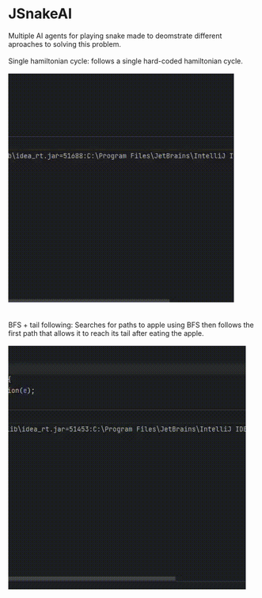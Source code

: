 # JSnakeAI
Multiple AI agents for playing snake made to deomstrate different aproaches to solving this problem.<br>
<br>
Single hamiltonian cycle: follows a single hard-coded hamiltonian cycle.<br>
<br>
![](https://github.com/RadovicDanilo/JSnakeAI/blob/master/1.gif)<br>
<br>
<br>
BFS + tail following: Searches for paths to apple using BFS then follows the first path that allows it to reach its tail after eating the apple.<br>
<br>
![](https://github.com/RadovicDanilo/JSnakeAI/blob/master/3.gif)<br>
